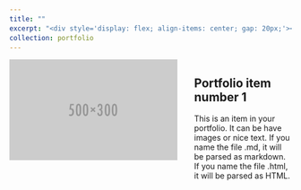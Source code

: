 ```yaml
---
title: ""
excerpt: "<div style='display: flex; align-items: center; gap: 20px;'><img src='/images/500x300.png' style='width: 200px; height: auto;'/><div><h3>Portfolio item number 1</h3><p>Short description of portfolio item number 1</p></div></div>"
collection: portfolio
---
```


<div style="display: flex; align-items: start; gap: 30px;">
    <img src="/images/500x300.png" style="width: 300px; height: auto;"/>
    <div>
        <h2>Portfolio item number 1</h2>
        <p>This is an item in your portfolio. It can be have images or nice text. If you name the file .md, it will be parsed as markdown. If you name the file .html, it will be parsed as HTML.</p>
    </div>
</div>
